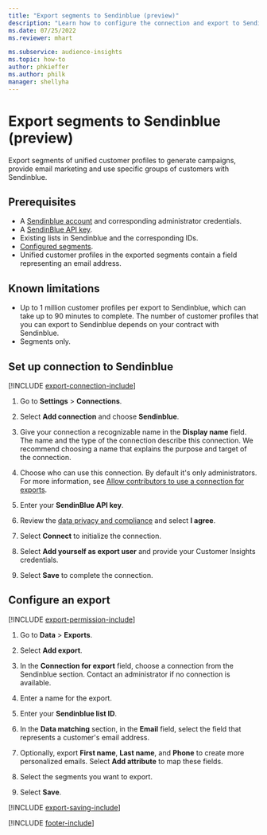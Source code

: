 ```yaml
---
title: "Export segments to Sendinblue (preview)"
description: "Learn how to configure the connection and export to Sendinblue."
ms.date: 07/25/2022
ms.reviewer: mhart

ms.subservice: audience-insights
ms.topic: how-to
author: phkieffer
ms.author: philk
manager: shellyha
---
```


# Export segments to Sendinblue (preview)

Export segments of unified customer profiles to generate campaigns, provide email marketing and use specific groups of customers with Sendinblue.

## Prerequisites

- A [Sendinblue account](https://www.sendinblue.com/) and corresponding administrator credentials.
- A [SendinBlue API key](https://developers.sendinblue.com/docs/getting-started#:~:text=Get%20your%20API%20key&text=You%20can%20create%20one%20from,your%20settings%20This%20API%20key).
- Existing lists in Sendinblue and the corresponding IDs.
- [Configured segments](segments.md).
- Unified customer profiles in the exported segments contain a field representing an email address.

## Known limitations

- Up to 1 million customer profiles per export to Sendinblue, which can take up to 90 minutes to complete. The number of customer profiles that you can export to Sendinblue depends on your contract with Sendinblue.
- Segments only.

## Set up connection to Sendinblue

[!INCLUDE [export-connection-include](includes/export-connection-admn.md)]

1. Go to **Settings** > **Connections**.

1. Select **Add connection** and choose **Sendinblue**.

1. Give your connection a recognizable name in the **Display name** field. The name and the type of the connection describe this connection. We recommend choosing a name that explains the purpose and target of the connection.

1. Choose who can use this connection. By default it's only administrators. For more information, see [Allow contributors to use a connection for exports](connections.md#allow-contributors-to-use-a-connection-for-exports).

1. Enter your **SendinBlue API key**.

1. Review the [data privacy and compliance](connections.md#data-privacy-and-compliance) and select **I agree**.

1. Select **Connect** to initialize the connection.

1. Select **Add yourself as export user** and provide your Customer Insights credentials.

1. Select **Save** to complete the connection.

## Configure an export

[!INCLUDE [export-permission-include](includes/export-permission.md)]

1. Go to **Data** > **Exports**.

1. Select **Add export**.

1. In the **Connection for export** field, choose a connection from the Sendinblue section. Contact an administrator if no connection is available.

1. Enter a name for the export.

1. Enter your **Sendinblue list ID**.

1. In the **Data matching** section, in the **Email** field, select the field that represents a customer's email address.

1. Optionally, export **First name**, **Last name**, and **Phone**  to create more personalized emails. Select **Add attribute** to map these fields.

1. Select the segments you want to export.

1. Select **Save**.

[!INCLUDE [export-saving-include](includes/export-saving.md)]

[!INCLUDE [footer-include](includes/footer-banner.md)]
